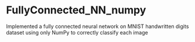 # FullyConnected_NN_numpy
Implemented a fully connected neural network on MNIST handwritten digits dataset using only NumPy to correctly classify each image
